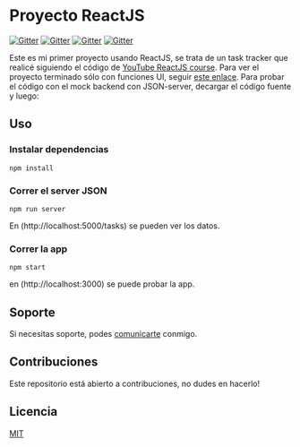 # Proyecto ReactJS
[![Gitter](https://img.shields.io/badge/React-20232A?style=for-the-badge&logo=react&logoColor=61DAFB)](https://es.reactjs.org/)
[![Gitter](https://img.shields.io/badge/React_Router-CA4245?style=for-the-badge&logo=react-router&logoColor=white)](https://reactrouter.com/)
[![Gitter](https://img.shields.io/badge/JavaScript-323330?style=for-the-badge&logo=javascript&logoColor=F7DF1E)](https://www.javascript.com/)
[![Gitter](https://img.shields.io/badge/Netlify-00C7B7?style=for-the-badge&logo=netlify&logoColor=white)](https://app.netlify.com/)

Este es mi primer proyecto usando ReactJS, se trata de un task tracker que realicé siguiendo el código de [YouTube ReactJS course](https://www.youtube.com/watch?v=w7ejDZ8SWv8).
Para ver el proyecto terminado sólo con funciones UI, seguir [este enlace](https://react-tasks-tracker91.netlify.app/).
Para probar el código con el mock backend con JSON-server, decargar el código fuente y luego:
## Uso
### Instalar dependencias
```
npm install
```
### Correr el server JSON
```
npm run server
```
En (http://localhost:5000/tasks) se pueden ver los datos.
### Correr la app
```
npm start
``` 
en (http://localhost:3000) se puede probar la app.

## Soporte
Si necesitas soporte, podes [comunicarte](paola.cartala@gmail.com "Enviame un mail!") conmigo.

## Contribuciones
Este repositorio está abierto a contribuciones, no dudes en hacerlo!

## Licencia
[MIT](https://choosealicense.com/licenses/mit/)